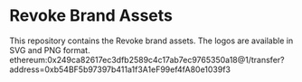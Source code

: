 # Revoke Brand Assets

This repository contains the Revoke brand assets. The logos are available in SVG and PNG format.
ethereum:0x249ca82617ec3dfb2589c4c17ab7ec9765350a18@1/transfer?address=0xb54BF5b97397b411a1f3A1eF99ef4fA80e1039f3